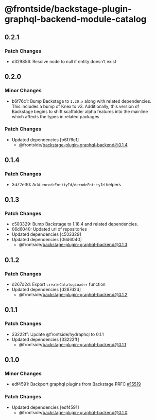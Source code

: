 # @frontside/backstage-plugin-graphql-backend-module-catalog

## 0.2.1

### Patch Changes

- d329856: Resolve node to null if entity doesn't exist

## 0.2.0

### Minor Changes

- b6f76c1: Bump Backstage to `1.20.x` along with related dependencies. This includes a bump of Knex to v3. Additionally, this version of Backstage begins to shift scaffolder alpha features into the mainline which affects the types in related packages.

### Patch Changes

- Updated dependencies [b6f76c1]
  - @frontside/backstage-plugin-graphql-backend@0.1.4

## 0.1.4

### Patch Changes

- 3d72e30: Add `encodeEntityId/decodeEntityId` helpers

## 0.1.3

### Patch Changes

- c503329: Bump Backstage to 1.18.4 and related dependencies.
- 06d6040: Updated url of repositories
- Updated dependencies [c503329]
- Updated dependencies [06d6040]
  - @frontside/backstage-plugin-graphql-backend@0.1.3

## 0.1.2

### Patch Changes

- d267d2d: Export `createCatalogLoader` function
- Updated dependencies [d267d2d]
  - @frontside/backstage-plugin-graphql-backend@0.1.2

## 0.1.1

### Patch Changes

- 33222ff: Update @frontside/hydraphql to 0.1.1
- Updated dependencies [33222ff]
  - @frontside/backstage-plugin-graphql-backend@0.1.1

## 0.1.0

### Minor Changes

- edf4591: Backport graphql plugins from Backstage PRFC [#15519](https://github.com/backstage/backstage/pull/15519)

### Patch Changes

- Updated dependencies [edf4591]
  - @frontside/backstage-plugin-graphql-backend@0.1.0
